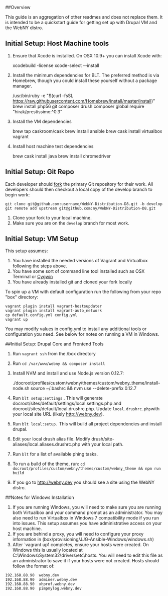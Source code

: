 ##Overview

This guide is an aggregation of other readmes and does not replace them. It is intended to be a quickstart guide
for getting set up with Drupal VM and the WebNY distro. 

## Initial Setup: Host Machine tools

1. Ensure that Xcode is installed. On OSX 10.9+ you can install Xcode with:


    xcodebuild -license
    xcode-select --install

1. Install the minimum dependencies for BLT. The preferred method is via Homebrew, though you could install these
 yourself without a package manager.
 
 
    /usr/bin/ruby -e "$(curl -fsSL https://raw.githubusercontent.com/Homebrew/install/master/install)”
    brew install php56 git composer drush
    composer global require "hirak/prestissimo:^0.3”

1. Install the VM dependencies


    brew tap caskroom/cask
    brew install ansible
    brew cask install virtualbox vagrant
    
1. Install host machine test dependencies


     brew cask install java
     brew install chromedriver


## Initial Setup: Git Repo

Each developer should [fork](https://help.github.com/articles/fork-a-repo) the
primary Git repository for their work. All developers should then checkout a
local copy of the develop branch to begin work:

    git clone git@github.com:username/WebNY-Distribution-D8.git -b develop
    git remote add upstream git@github.com:ny/WebNY-Distribution-D8.git

1. Clone your fork to your local machine.
1. Make sure you are on the `develop` branch for most work.


## Initial Setup: VM Setup

This setup assumes:

1. You have installed the needed versions of Vagrant and Virtualbox following the steps above. 
1. You have some sort of command line tool installed such as OSX Terminal or [Cygwin](https://cygwin.com/install.html)
1. You have already installed git and cloned your fork locally

To spin up a VM with default configuration run the following from your repo "box" directory: 

    vagrant plugin install vagrant-hostsupdater
    vagrant plugin install vagrant-auto_network
    cp default.config.yml config.yml
    vagrant up

You may modify values in config.yml to install any additional tools or configuration you need. See below for notes on 
running a VM in Windows.

##Initial Setup: Drupal Core and Frontend Tools

1. Run `vagrant ssh` from the /box directory
1. Run `cd /var/www/webny && composer install`
1. Install NVM and install and use Node.js version 0.12.7: 


    ./docroot/profiles/custom/webny/themes/custom/webny_theme/install-node.sh
    source ~/.bashrc && nvm use --delete-prefix 0.12.7
    
        
1. Run `blt setup:settings` . This will generate docroot/sites/default/settings/local.settings.php 
and docroot/sites/default/local.drushrc.php. Update `local.drushrc.php`with your local site URL (likely http://webny.dev).
1. Run `blt local:setup.` This will build all project dependencies and install drupal.
1. Edit your local drush alias file. Modify drush/site-aliases/local.aliases.drushrc.php with your local path.
1. Run `blt` for a list of available phing tasks.
1. To run a build of the theme, run: `cd docroot/profiles/custom/webny/themes/custom/webny_theme && npm run build`
1. If you go to  http://webny.dev you should see a site using the WebNY distro. 


##Notes for Windows Installation
      
1. If you are running Windows, you will need to make sure you are running both Virtualbox and your command prompt as
an administrator. You may also need to run Virtualbox in Windows 7 compatibility mode if you run into issues. This setup
assumes you have administrative access on your host machine. 
1. If you are behind a proxy, you will need to configure your proxy information in (box/provisioning/JJG-Ansible-Windows/windows.sh)
1. After `vagrant up1 completes, ensure your hosts were created. On Windows this is usually located at 
C:\Windows\System32\drivers\etc\hosts. 
  You will need to edit this file as an administrator to save it if your hosts were not created.
   Hosts should follow the format of:
  
  ```
  192.168.88.90  webny.dev 
  192.168.88.90  adminer.webny.dev 
  192.168.88.90  xhprof.webny.dev  
  192.168.88.90  pimpmylog.webny.dev  
  ```
